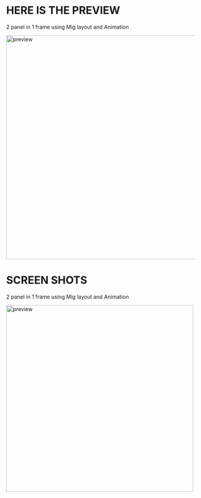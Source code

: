 
<h1>HERE IS THE PREVIEW</h1>
<p>2 panel in 1 frame using Mig layout and Animation</p>
<img src="https://github.com/MotiFdev/Java-Design/blob/main/ezgif.com-crop.gif" alt="preview" width="600">
<h1>SCREEN SHOTS</h1>
<p>2 panel in 1 frame using Mig layout and Animation</p>
<img src="https://github.com/MotiFdev/Java-Design/blob/main/PICTURE.PNG" alt="preview" width="500">
